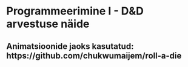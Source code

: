<h1> Programmeerimine I - D&D arvestuse näide </h1>
<h2> Animatsioonide jaoks kasutatud: <br> https://github.com/chukwumaijem/roll-a-die <h2>